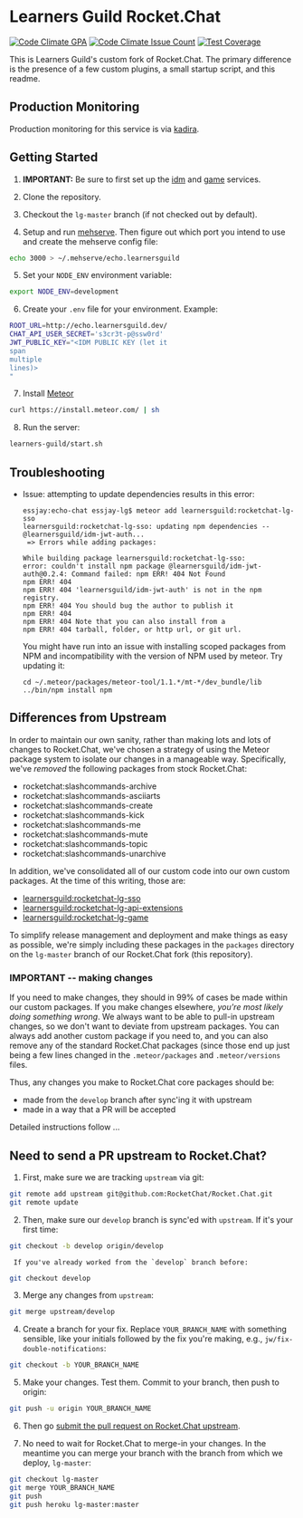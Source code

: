 # Learners Guild Rocket.Chat

[![Code Climate GPA](https://codeclimate.com/repos/579a5a518945080085002118/badges/169989a20bb55ad089d5/gpa.svg)](https://codeclimate.com/repos/579a5a518945080085002118/feed)
[![Code Climate Issue Count](https://codeclimate.com/repos/579a5a518945080085002118/badges/169989a20bb55ad089d5/issue_count.svg)](https://codeclimate.com/repos/579a5a518945080085002118/feed)
[![Test Coverage](https://codeclimate.com/repos/579a5a518945080085002118/badges/169989a20bb55ad089d5/coverage.svg)](https://codeclimate.com/repos/579a5a518945080085002118/coverage)

This is Learners Guild's custom fork of Rocket.Chat. The primary difference is the presence of a few custom plugins, a small startup script, and this readme.

## Production Monitoring

Production monitoring for this service is via [kadira][kadira].

## Getting Started

1. **IMPORTANT:** Be sure to first set up the [idm][idm] and [game][game] services.

2. Clone the repository.

3. Checkout the `lg-master` branch (if not checked out by default).

4. Setup and run [mehserve][mehserve]. Then figure out which port you intend to use and create the mehserve config file:

```bash
echo 3000 > ~/.mehserve/echo.learnersguild
```

5. Set your `NODE_ENV` environment variable:

```bash
export NODE_ENV=development
```

6. Create your `.env` file for your environment. Example:

```bash
ROOT_URL=http://echo.learnersguild.dev/
CHAT_API_USER_SECRET='s3cr3t-p@ssw0rd'
JWT_PUBLIC_KEY="<IDM PUBLIC KEY (let it
span
multiple
lines)>
"
```

7. Install [Meteor][meteor]

```bash
curl https://install.meteor.com/ | sh
```

8. Run the server:

```bash
learners-guild/start.sh
```


## Troubleshooting

- Issue: attempting to update dependencies results in this error:
  ```
  essjay:echo-chat essjay-lg$ meteor add learnersguild:rocketchat-lg-sso
  learnersguild:rocketchat-lg-sso: updating npm dependencies -- @learnersguild/idm-jwt-auth...
   => Errors while adding packages:

  While building package learnersguild:rocketchat-lg-sso:
  error: couldn't install npm package @learnersguild/idm-jwt-auth@0.2.4: Command failed: npm ERR! 404 Not Found
  npm ERR! 404
  npm ERR! 404 'learnersguild/idm-jwt-auth' is not in the npm registry.
  npm ERR! 404 You should bug the author to publish it
  npm ERR! 404
  npm ERR! 404 Note that you can also install from a
  npm ERR! 404 tarball, folder, or http url, or git url.
  ```

  You might have run into an issue with installing scoped packages from NPM and incompatibility with the version of NPM used by meteor. Try updating it:
  ```
  cd ~/.meteor/packages/meteor-tool/1.1.*/mt-*/dev_bundle/lib
  ../bin/npm install npm
  ```


## Differences from Upstream

In order to maintain our own sanity, rather than making lots and lots of changes to Rocket.Chat, we've chosen a strategy of using the Meteor package system to isolate our changes in a manageable way. Specifically, we've _removed_ the following packages from stock Rocket.Chat:

- rocketchat:slashcommands-archive
- rocketchat:slashcommands-asciiarts
- rocketchat:slashcommands-create
- rocketchat:slashcommands-kick
- rocketchat:slashcommands-me
- rocketchat:slashcommands-mute
- rocketchat:slashcommands-topic
- rocketchat:slashcommands-unarchive

In addition, we've consolidated all of our custom code into our own custom packages. At the time of this writing, those are:

- [learnersguild:rocketchat-lg-sso][rocketchat-lg-sso]
- [learnersguild:rocketchat-lg-api-extensions][rocketchat-lg-api-extensions]
- [learnersguild:rocketchat-lg-game][rocketchat-lg-game]

To simplify release management and deployment and make things as easy as possible, we're simply including these packages in the `packages` directory on the `lg-master` branch of our Rocket.Chat fork (this repository).

### IMPORTANT -- making changes

If you need to make changes, they should in 99% of cases be made within our custom packages. If you make changes elsewhere, _you're most likely doing something wrong_. We always want to be able to pull-in upstream changes, so we don't want to deviate from upstream packages. You can always add another custom package if you need to, and you can also remove any of the standard Rocket.Chat packages (since those end up just being a few lines changed in the `.meteor/packages` and `.meteor/versions` files.

Thus, any changes you make to Rocket.Chat core packages should be:

- made from the `develop` branch after sync'ing it with upstream
- made in a way that a PR will be accepted

Detailed instructions follow ...


## Need to send a PR upstream to Rocket.Chat?

1. First, make sure we are tracking `upstream` via git:

```bash
git remote add upstream git@github.com:RocketChat/Rocket.Chat.git
git remote update
```

2. Then, make sure our `develop` branch is sync'ed with `upstream`. If it's your first time:

```bash
git checkout -b develop origin/develop
```

     If you've already worked from the `develop` branch before:

```bash
git checkout develop
```

3. Merge any changes from `upstream`:

```bash
git merge upstream/develop
```

4. Create a branch for your fix. Replace `YOUR_BRANCH_NAME` with something sensible, like your initials followed by the fix you're making, e.g., `jw/fix-double-notifications`:

```bash
git checkout -b YOUR_BRANCH_NAME
```

5. Make your changes. Test them. Commit to your branch, then push to origin:

```bash
git push -u origin YOUR_BRANCH_NAME
```

6. Then go [submit the pull request on Rocket.Chat upstream][rocket-chat-pr].

7. No need to wait for Rocket.Chat to merge-in your changes. In the meantime you can merge your branch with the branch from which we deploy, `lg-master`:

```bash
git checkout lg-master
git merge YOUR_BRANCH_NAME
git push
git push heroku lg-master:master
```


[mehserve]: https://github.com/timecounts/mehserve
[meteor]: https://www.meteor.com/
[rocket-chat-pr]: https://github.com/RocketChat/Rocket.Chat/pulls
[idm]: https://github.com/LearnersGuild/idm
[game]: https://github.com/LearnersGuild/game
[rocketchat-lg-sso]: https://github.com/LearnersGuild/rocketchat-lg-sso
[rocketchat-lg-api-extensions]: https://github.com/LearnersGuild/rocketchat-lg-api-extensions
[rocketchat-lg-game]: https://github.com/LearnersGuild/rocketchat-lg-game
[semver]: http://semver.org/
[kadira]: https://ui.kadira.io/
[git-subrepo]: https://github.com/ingydotnet/git-subrepo
